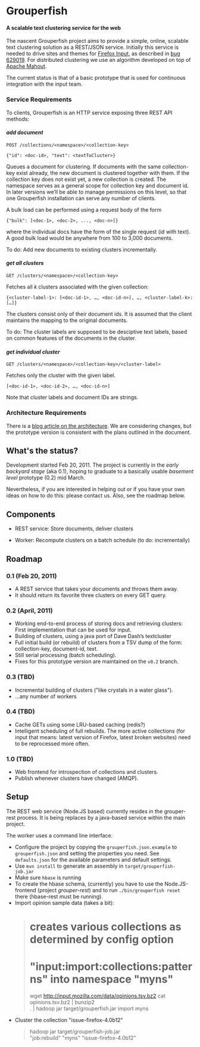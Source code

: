 # Grouperfish

#### A scalable text clustering service for the web

The nascent Grouperfish project aims to provide a simple, online, scalable text clustering solution as a REST/JSON service. Initially this service is needed to drive sites and themes for [Firefox Input](http://input.mozilla.com), as described in [bug 629019](https://bugzilla.mozilla.org/show_bug.cgi?id=629019). For distributed clustering we use an algorithm developed on top of [Apache Mahout](http://mahout.apache.org/).

The current status is that of a basic prototype that is used for continuous integration with the input team.

### Service Requirements

To clients, Grouperfish is an HTTP service exposing three REST API methods:

#### *add document*

    POST /collections/<namespace>/<collection-key>
    
    {"id": <doc-id>, "text": <textToCluster>}

Queues a document for clustering. If documents with the same collection-key exist already, the new document is clustered together with them. If the collection key does not exist yet, a new collection is created. The namespace serves as a general scope for collection key and document id. In later versions we’ll be able to manage permissions on this level, so that one Grouperfish installation can serve any number of clients.

A bulk load can be performed using a request body of the form

    {"bulk": [<doc-1>, <doc-2>, ..., <doc-n>]}

where the individual docs have the form of the single request (id with text). A good bulk load would be anywhere from 100 to 3,000 documents.

To do: Add new documents to existing clusters incrementally. 

#### *get all clusters*

    GET /clusters/<namespace>/<collection-key>

Fetches all *k* clusters associated with the given collection:

    {<cluster-label-1>: [<doc-id-1>, …, <doc-id-n>], …, <cluster-label-k>: […]}

The clusters consist only of their document ids. It is assumed that the client maintains the mapping to the original documents. 

To do: The cluster labels are supposed to be desciptive text labels, based on common features of the documents in the cluster.

#### *get individual cluster*

    GET /clusters/<namespace>/<collection-key>/<cluster-label>

Fetches only the cluster with the given label.

    [<doc-id-1>, <doc-id-2>, …, <doc-id-n>]


Note that cluster labels and document IDs are strings.

### Architecture Requirements

There is a [blog article on the architecture](http://www.thefoundation.de/michael/2011/mar/01/scalable-text-clustering/). We are considering changes, but the prototype version is consistent with the plans outlined in the document. 


## What's the status?

Development started Feb 20, 2011. The project is currently in the *early backyard stage* (aka 0.1), hoping to graduate to a basically usable *basement level* prototype (0.2) mid March.

Nevertheless, if you are interested in helping out or if you have your own ideas on how to do this: please contact us. Also, see the roadmap below.


## Components

* REST service: Store documents, deliver clusters

* Worker: Recompute clusters on a batch schedule (to do: incrementally)


Roadmap
-------

### 0.1 (Feb 20, 2011)
* A REST service that takes your documents and throws them away.
* It should return its favorite three clusters on every GET query.

### 0.2 (April, 2011)
* Working end-to-end process of storing docs and retrieving clusters: First implementation that can be used for input.
* Building of clusters, using a java port of Dave Dash’s textcluster
* Full initial build (or rebuild) of clusters from a TSV dump of the form: collection-key, document-id, text.
* Still serial processing (batch scheduling).
* Fixes for this prototype version are maintained on the `v0.2` branch.

### 0.3 (TBD)
* Incremental building of clusters ("like crystals in a water glass").
* …any number of workers

### 0.4 (TBD)
* Cache GETs using some LRU-based caching (redis?)
* Intelligent scheduling of full rebuilds. The more active collections (for input that means: latest version of Firefox, latest broken websites) need to be reprocessed more often.

### 1.0 (TBD)
* Web frontend for introspection of collections and clusters.
* Publish whenever clusters have changed (AMQP).



Setup
-----

The REST web service (Node.JS based) currently resides in the grouper-rest process. It is being replaces by a java-based service within the main project.

The worker uses a command line interface.

* Configure the project by copying the `grouperfish.json.example` to `grouperfish.json` and setting the properties you need. See `defaults.json` for the available parameters and default settings.
* Use `mvn install` to generate an assembly in `target/grouperfish-job.jar`
* Make sure `hbase` is running
* To create the hbase schema, (currently) you have to use the Node.JS-frontend (project *grouper-rest*) and to run `./bin/grouperfish reset` there (hbase-rest must be running).
* Import opinion sample data (takes a bit):
    > # creates various collections as determined by config option
    > # "input:import:collections:patterns" into namespace "myns"
    > wget http://input.mozilla.com/data/opinions.tsv.bz2
    > cat opinions.tsv.bz2 | bunzip2 \
    .    | hadoop jar target/grouperfish.jar import myns
* Cluster the collection "issue-firefox-4.0b12"
    > hadoop jar target/grouperfish-job.jar \
    >    "job:rebuild" "myns" "issue-firefox-4.0b12"

